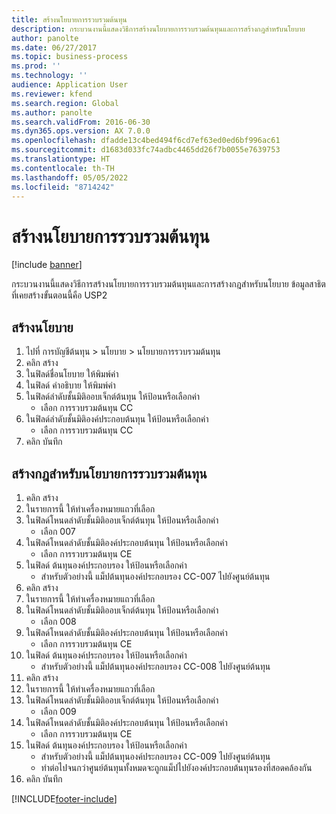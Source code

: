 ```yaml
---
title: สร้างนโยบายการรวบรวมต้นทุน
description: กระบวนงานนี้แสดงวิธีการสร้างนโยบายการรวบรวมต้นทุนและการสร้างกฎสำหรับนโยบาย
author: panolte
ms.date: 06/27/2017
ms.topic: business-process
ms.prod: ''
ms.technology: ''
audience: Application User
ms.reviewer: kfend
ms.search.region: Global
ms.author: panolte
ms.search.validFrom: 2016-06-30
ms.dyn365.ops.version: AX 7.0.0
ms.openlocfilehash: dfadde13c4bed494f6cd7ef63ed0ed6bf996ac61
ms.sourcegitcommit: d1683d033fc74adbc4465dd26f7b0055e7639753
ms.translationtype: HT
ms.contentlocale: th-TH
ms.lasthandoff: 05/05/2022
ms.locfileid: "8714242"
---
```

# <a name="create-a-cost-rollup-policy"></a>สร้างนโยบายการรวบรวมต้นทุน

[!include [banner](../../includes/banner.md)]

กระบวนงานนี้แสดงวิธีการสร้างนโยบายการรวบรวมต้นทุนและการสร้างกฎสำหรับนโยบาย ข้อมูลสาธิตที่เคยสร้างขั้นตอนนี้คือ USP2


## <a name="create-a-policy"></a>สร้างนโยบาย
1. ไปที่ การบัญชีต้นทุน > นโยบาย > นโยบายการรวบรวมต้นทุน
2. คลิก สร้าง
3. ในฟิลด์ชื่อนโยบาย ให้พิมพ์ค่า
4. ในฟิลด์ คำอธิบาย ให้พิมพ์ค่า
5. ในฟิลด์ลำดับชั้นมิติออบเจ็กต์ต้นทุน ให้ป้อนหรือเลือกค่า
    * เลือก การรวบรวมต้นทุน CC  
6. ในฟิลด์ลำดับชั้นมิติองค์ประกอบต้นทุน ให้ป้อนหรือเลือกค่า
    * เลือก การรวบรวมต้นทุน CC  
7. คลิก บันทึก

## <a name="create-rules-for-the-cost-rollup-policy"></a>สร้างกฎสำหรับนโยบายการรวบรวมต้นทุน
1. คลิก สร้าง
2. ในรายการนี้ ให้ทำเครื่องหมายแถวที่เลือก
3. ในฟิลด์โหนดลำดับชั้นมิติออบเจ็กต์ต้นทุน ให้ป้อนหรือเลือกค่า
    * เลือก 007  
4. ในฟิลด์โหนดลำดับชั้นมิติองค์ประกอบต้นทุน ให้ป้อนหรือเลือกค่า
    * เลือก การรวบรวมต้นทุน CE  
5. ในฟิลด์ ต้นทุนองค์ประกอบรอง ให้ป้อนหรือเลือกค่า
    * สำหรับตัวอย่างนี้ แม็ปต้นทุนองค์ประกอบรอง CC-007 ไปยังศูนย์ต้นทุน  
6. คลิก สร้าง
7. ในรายการนี้ ให้ทำเครื่องหมายแถวที่เลือก
8. ในฟิลด์โหนดลำดับชั้นมิติออบเจ็กต์ต้นทุน ให้ป้อนหรือเลือกค่า
    * เลือก 008  
9. ในฟิลด์โหนดลำดับชั้นมิติองค์ประกอบต้นทุน ให้ป้อนหรือเลือกค่า
    * เลือก การรวบรวมต้นทุน CE  
10. ในฟิลด์ ต้นทุนองค์ประกอบรอง ให้ป้อนหรือเลือกค่า
    * สำหรับตัวอย่างนี้ แม็ปต้นทุนองค์ประกอบรอง CC-008 ไปยังศูนย์ต้นทุน  
11. คลิก สร้าง
12. ในรายการนี้ ให้ทำเครื่องหมายแถวที่เลือก
13. ในฟิลด์โหนดลำดับชั้นมิติออบเจ็กต์ต้นทุน ให้ป้อนหรือเลือกค่า
    * เลือก 009  
14. ในฟิลด์โหนดลำดับชั้นมิติองค์ประกอบต้นทุน ให้ป้อนหรือเลือกค่า
    * เลือก การรวบรวมต้นทุน CE  
15. ในฟิลด์ ต้นทุนองค์ประกอบรอง ให้ป้อนหรือเลือกค่า
    * สำหรับตัวอย่างนี้ แม็ปต้นทุนองค์ประกอบรอง CC-009 ไปยังศูนย์ต้นทุน  
    * ทำต่อไปจนกว่าศูนย์ต้นทุนทั้งหมดจะถูกแม็ปไปยังองค์ประกอบต้นทุนรองที่สอดคล้องกัน  
16. คลิก บันทึก



[!INCLUDE[footer-include](../../../includes/footer-banner.md)]
